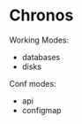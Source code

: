 # Chronos

<!---
## Universal backup and snapshot system

Chronos is based on old Slug backup with the improvement of being modular and the possibility of working outside of Kubernetes.

Image `tedezed/chronos`

Database modules:
- [x] PostgreSQL
- [x] MySQL
- [ ] MariaDB
- [ ] Oracle
- [ ] SQLite
- [ ] Microsoft SQL Server
- [ ] MongoDB
- [ ] Cassandra
- [ ] Redis
- [ ] CouchDB
- [ ] Firebase
- [ ] YugabyteDB

Disk support:
- [x] GCP compute disk
- [ ] AWS
- [ ] Azure
- [ ] Openstack Cinder
- [ ] Kubevirt disk

Other backup:
- [ ] Kubernetes json conf of cluster

Other functionalities:
- [ ] Encryption of backups on disk
- [ ] Rrestore and test every dump

kubectl cp $HOME/git/kubernetes-containers-tools/chronos/docker/backup-db-cron kube-system/$(kgpod chronos):/
-->

Working Modes:
- databases
- disks

Conf modes:
- api
- configmap
